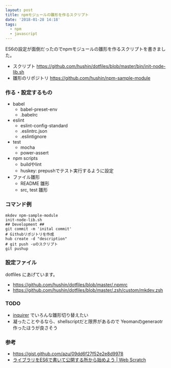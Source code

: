 ```yaml
---
layout: post
title: npmモジュールの雛形を作るスクリプト
date: '2018-01-28 14:18'
tags:
  - npm
  - javascript
---
```


ES6の設定が面倒だったのでnpmモジュールの雛形を作るスクリプトを書きました。

* スクリプト <https://github.com/hushin/dotfiles/blob/master/bin/init-node-lib.sh>
* 雛形のリポジトリ <https://github.com/hushin/npm-sample-module>

### 作る・設定するもの

* babel
  - babel-preset-env
  - .babelrc
* eslint
  - eslint-config-standard
  - .eslintrc.json
  - .eslintignore
* test
  - mocha
  - power-assert
* npm scripts
  - buildやlint
  - huskey: prepushでテスト実行するように設定
* ファイル雛形
  - README 雛形
  - src, test 雛形

### コマンド例

```
mkdev npm-sample-module
init-node-lib.sh
## Development ##
git commit -m 'inital commit'
# Githubリポジトリを作成
hub create -d "description"
# git push -uのスクリプト
git pushup
```

### 設定ファイル

dotfiles にあげています。

* <https://github.com/hushin/dotfiles/blob/master/.npmrc>
* <https://github.com/hushin/dotfiles/blob/master/.zsh/custom/mkdev.zsh>

### TODO

* [inquirer](https://www.npmjs.com/package/inquirer) でいろんな雛形切り替えたい
* 凝ったことやるなら、shellscriptだと限界があるので Yeomanのgeneraotr 作ったほうが良さそう

### 参考

* <https://gist.github.com/azu/09dd6f27f52e2e8d9978>
* [ライブラリをES6で書いて公開する所から始めよう \| Web Scratch](http://efcl.info/2015/01/09/write-es6/)
